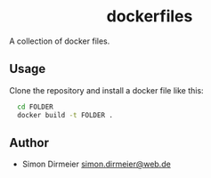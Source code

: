 <h1 align="center"> dockerfiles </h1>

A collection of docker files.

## Usage

 Clone the repository and install a docker file like this:

```sh
  cd FOLDER
  docker build -t FOLDER .
```



## Author

* Simon Dirmeier <a href="mailto:simon.dirmeier@web.de">simon.dirmeier@web.de</a>
